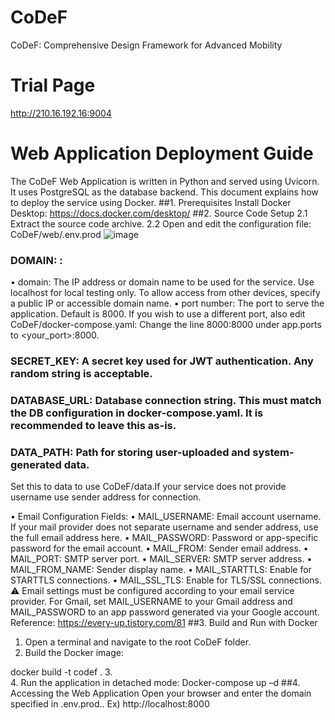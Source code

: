# CoDeF
CoDeF: Comprehensive Design Framework for Advanced Mobility

# Trial Page
http://210.16.192.16:9004

# Web Application Deployment Guide

The CoDeF Web Application is written in Python and served using Uvicorn. It uses PostgreSQL as the database backend. This document explains how to deploy the service using Docker.
##1.	Prerequisites
Install Docker Desktop: https://docs.docker.com/desktop/
##2.	Source Code Setup
2.1 Extract the source code archive.
2.2	Open and edit the configuration file: CoDeF/web/.env.prod
  	![image](https://github.com/user-attachments/assets/2ae706c9-b3e1-4817-b9aa-98363db4834d)
 
###  DOMAIN: <domain>:<port number>
•	domain: The IP address or domain name to be used for the service.
Use localhost for local testing only. To allow access from other devices, specify a public IP or accessible domain name.
•	port number: The port to serve the application. Default is 8000.
If you wish to use a different port, also edit CoDeF/docker-compose.yaml:
Change the line 8000:8000 under app.ports to <your_port>:8000.
###  SECRET_KEY: A secret key used for JWT authentication. Any random string is acceptable.
###  DATABASE_URL: Database connection string. This must match the DB configuration in docker-compose.yaml. It is recommended to leave this as-is.
###  DATA_PATH: Path for storing user-uploaded and system-generated data.
Set this to data to use CoDeF/data.If your service does not provide username use sender address for connection.

• Email Configuration Fields:
•	MAIL_USERNAME: Email account username. If your mail provider does not separate username and sender address, use the full email address here.
•	MAIL_PASSWORD: Password or app-specific password for the email account.
•	MAIL_FROM: Sender email address.
•	MAIL_PORT: SMTP server port.
•	MAIL_SERVER: SMTP server address.
•	MAIL_FROM_NAME: Sender display name.
•	MAIL_STARTTLS: Enable for STARTTLS connections.
•	MAIL_SSL_TLS: Enable for TLS/SSL connections.
⚠️ Email settings must be configured according to your email service provider.
For Gmail, set MAIL_USERNAME to your Gmail address and MAIL_PASSWORD to an app password generated via your Google account.
Reference: https://every-up.tistory.com/81
##3.	Build and Run with Docker
1.	Open a terminal and navigate to the root CoDeF folder.
2.	Build the Docker image: 

docker build -t codef .
3.	
4.	Run the application in detached mode:
Docker-compose up –d
##4.	Accessing the Web Application
Open your browser and enter the domain specified in .env.prod..
Ex) http://localhost:8000
